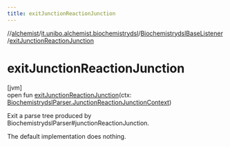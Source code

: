 ```yaml
---
title: exitJunctionReactionJunction
---
```

//[alchemist](../../../index.html)/[it.unibo.alchemist.biochemistrydsl](../index.html)/[BiochemistrydslBaseListener](index.html)/[exitJunctionReactionJunction](exit-junction-reaction-junction.html)



# exitJunctionReactionJunction



[jvm]\
open fun [exitJunctionReactionJunction](exit-junction-reaction-junction.html)(ctx: [BiochemistrydslParser.JunctionReactionJunctionContext](../-biochemistrydsl-parser/-junction-reaction-junction-context/index.html))



Exit a parse tree produced by BiochemistrydslParser#junctionReactionJunction. 



The default implementation does nothing.




